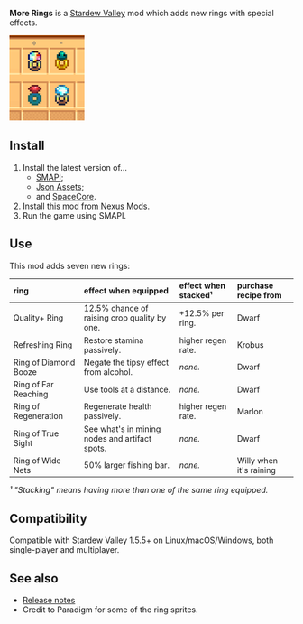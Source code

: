 ﻿**More Rings** is a [Stardew Valley](http://stardewvalley.net/) mod which adds new rings with
special effects.

![](screenshot.png)

## Install
1. Install the latest version of...
   * [SMAPI](https://smapi.io);
   * [Json Assets](https://www.nexusmods.com/stardewvalley/mods/1720);
   * and [SpaceCore](https://www.nexusmods.com/stardewvalley/mods/1348).
2. Install [this mod from Nexus Mods](http://www.nexusmods.com/stardewvalley/mods/2054).
3. Run the game using SMAPI.

## Use
This mod adds seven new rings:

ring                  | effect when equipped                  | effect when stacked¹    | purchase recipe from
:-------------------- | :------------------------------------ | :---------------------- | :-------------------
Quality+ Ring         | 12.5% chance of raising crop quality by one. | +12.5% per ring. | Dwarf
Refreshing Ring       | Restore stamina passively.            | higher regen rate.      | Krobus
Ring of Diamond Booze | Negate the tipsy effect from alcohol. | _none._                 | Dwarf
Ring of Far Reaching  | Use tools at a distance.              | _none._                 | Dwarf
Ring of Regeneration  | Regenerate health passively.          | higher regen rate.      | Marlon
Ring of True Sight    | See what's in mining nodes and artifact spots. | _none._        | Dwarf
Ring of Wide Nets     | 50% larger fishing bar.               | _none._                 | Willy when it's raining

_¹ "Stacking" means having more than one of the same ring equipped._


## Compatibility
Compatible with Stardew Valley 1.5.5+ on Linux/macOS/Windows, both single-player and multiplayer.

## See also
* [Release notes](release-notes.md)
* Credit to Paradigm for some of the ring sprites.
